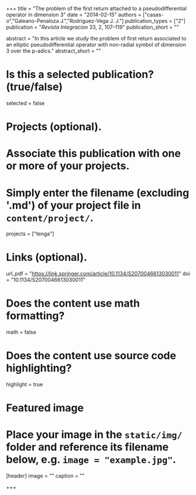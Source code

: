 +++
title = "The problem of the first return attached to a pseudodifferential operator in dimension 3"
date = "2014-02-15"
authors = ["casas-o","Galeano-Penaloza J.","Rodriguez-Vega J. J."]
publication_types = ["2"]
publication = "*Revista Integracion* 33, 2,  107–119"
publication_short = ""

abstract = "In this article we study the problem of first return associated to an elliptic pseudodifferential operator with non-radial symbol of dimension 3 over the p-adics."
abstract_short = ""

# Is this a selected publication? (true/false)
selected = false

# Projects (optional).
#   Associate this publication with one or more of your projects.
#   Simply enter the filename (excluding '.md') of your project file in `content/project/`.
projects = ["tenga"]

# Links (optional).
url_pdf = "https://link.springer.com/article/10.1134/S2070046613030011"
doi = "10.1134/S2070046613030011"
# Does the content use math formatting?
math = false

# Does the content use source code highlighting?
highlight = true

# Featured image
# Place your image in the `static/img/` folder and reference its filename below, e.g. `image = "example.jpg"`.
[header]
image = ""
caption = ""

+++

